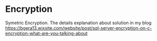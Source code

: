 # Encryption
Symetric Encryption. 
The details explanation about solution in my blog
https://bgera13.wixsite.com/website/post/sql-server-encryption-on-c-encryption-what-are-you-talking-about
